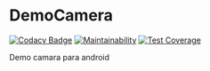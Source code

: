 # DemoCamera
[![Codacy Badge](https://app.codacy.com/project/badge/Grade/1549b18519c14846b1cec6bfd01b4155)](https://www.codacy.com?utm_source=github.com&amp;utm_medium=referral&amp;utm_content=mpt1002/DemoCamera&amp;utm_campaign=Badge_Grade)   [![Maintainability](https://api.codeclimate.com/v1/badges/0d804120367d71f9d0e5/maintainability)](https://codeclimate.com/github/mpt1002/DemoCamera/maintainability)   [![Test Coverage](https://api.codeclimate.com/v1/badges/0d804120367d71f9d0e5/test_coverage)](https://codeclimate.com/github/mpt1002/DemoCamera/test_coverage)

Demo camara para android

